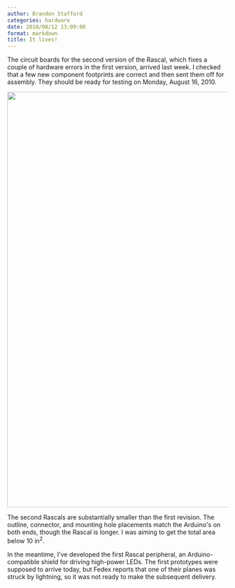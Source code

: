 ```yaml
---
author: Brandon Stafford
categories: hardware
date: 2010/08/12 13:09:00
format: markdown
title: It lives!
---
```

The circuit boards for the second version of the Rascal, which fixes a couple of hardware errors in the first version, arrived last week. I checked that a few new component footprints are correct and then sent them off for assembly. They should be ready for testing on Monday, August 16, 2010.

<img src="http://69.164.219.36/img/rascal-0.2-with-arduinos-2010-08-06.jpg" width="950px">

The second Rascals are substantially smaller than the first revision. The outline, connector, and mounting hole placements match the Arduino's on both ends, though the Rascal is longer. I was aiming to get the total area below 10 in<sup>2</sup>.

In the meantime, I've developed the first Rascal peripheral, an Arduino-compatible shield for driving high-power LEDs. The first prototypes were supposed to arrive today, but Fedex reports that one of their planes was struck by lightning, so it was not ready to make the subsequent delivery.

